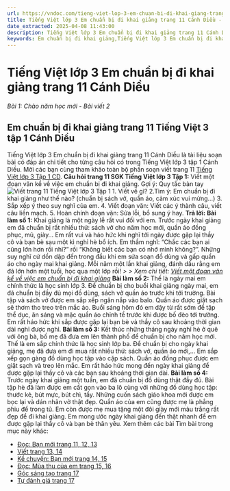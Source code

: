 ```yaml
---
url: https://vndoc.com/tieng-viet-lop-3-em-chuan-bi-di-khai-giang-trang-11-canh-dieu-268004
title: Tiếng Việt lớp 3 Em chuẩn bị đi khai giảng trang 11 Cánh Diều - Bài 1: Chào năm học mới - Bài viết 2 - VnDoc.com
date_extracted: 2025-04-08 11:43:00
description: Tiếng Việt lớp 3 Em chuẩn bị đi khai giảng trang 11 Cánh Diều được biên soạn nhằm giúp các em đạt kết quả tốt trong quá trình làm bài tập và học tập môn Tiếng Việt lớp 3: Bài 1 Chào năm học mới.
keywords: Em chuẩn bị đi khai giảng,Tiếng Việt lớp 3 Em chuẩn bị đi khai giảng trang 11,Bài 1 Chào năm học mới trang 11,Bài 1 Chào năm học mới lớp 3,Tuần 1 Chào năm học mới,Tiếng Việt 3 Bài 1 Chào năm học mới,bài tập tiếng việt lớp 3,tiếng việt lớp 3,tiếng việt lớp 3 tập 1,bài tập tiếng việt lớp 3 tập 1,tiếng việt 3 tập 1,tiếng việt lớp 3 cánh diều,tiếng việt 3 cánh diều,tiếng việt lớp 3 tập 1 cánh diều,tiếng việt lớp 3 cd,tiếng việt 3 cánh diều tập 1
---
```


# Tiếng Việt lớp 3 Em chuẩn bị đi khai giảng trang 11 Cánh Diều
 _Bài 1: Chào năm học mới - Bài viết 2_
## **Em chuẩn bị đi khai giảng trang 11 Tiếng Việt 3 tập 1 Cánh Diều**
Tiếng Việt lớp 3 Em chuẩn bị đi khai giảng trang 11 Cánh Diều là tài liệu soạn bài có đáp án chi tiết cho từng câu hỏi có trong Tiếng Việt lớp 3 tập 1 Cánh Diều. Mời các bạn cùng tham khảo toàn bộ phần soạn viết trang 11 [Tiếng Việt lớp 3 Tập 1 CD](<https://vndoc.com/tieng-viet-lop-3-cd-tap1>).
**Câu hỏi trang 11 SGK Tiếng Việt lớp 3 Tập 1:** Viết một đoạn văn kể về việc em chuẩn bị đi khai giảng.
Gợi ý: Quy tắc bàn tay
![Viết trang 11 Tiếng Việt lớp 3 Tập 1](https://i.vdoc.vn/data/image/2022/06/14/viet-trang-11.png)
1\. Viết về gì?
2.Tìm ý: Em chuẩn bị đi khai giảng như thế nào? \(chuẩn bị  sách vở, quần áo, cảm xúc vui mừng…\)
3\. Sắp xếp ý theo suy nghĩ của em.
4\. Viết đoạn văn: Viết các ý thành câu, viết câu liền mạch.
5\. Hoàn chính đoạn văn: Sửa lỗi, bổ sung ý hay.
**Trả lời:**
**Bài làm số 1:**
Khai giảng là một ngày lễ rất vui đối với em. Trước ngày khai giảng em đã chuẩn bị rất nhiều thứ: sách vở cho năm học mới, quần áo đồng phục, mũ, giày… Em rất vui và háo hức khi nghĩ tới ngày được gặp lại thầy cô và bạn bè sau một kì nghỉ hè bổ ích. Em thầm nghĩ: “Chắc các bạn ai cũng lớn hơn rồi nhỉ?” rồi “Không biết các bạn có nhớ mình không?”. Những suy nghĩ cứ dồn dập đến trong đầu khi em sửa soạn đồ dùng và gấp quần áo cho ngày mai khai giảng. Mỗi năm một lần khai giảng, đánh dấu rằng em đã lớn hơn một tuổi, học qua một lớp rồi\!
_> > Xem chi tiết: [Viết một đoạn văn kể về việc em chuẩn bị đi khai giảng](<https://vndoc.com/viet-mot-doan-van-ke-ve-viec-em-chuan-bi-di-khai-giang-268048>)_
**Bài làm số 2:**
Thế là ngày mai em chính thức là học sinh lớp 3. Để chuẩn bị cho buổi khai giảng ngày mai, em đã chuẩn bị đầy đủ mọi đồ dùng, sách vở quần áo trước khi tới trường. Bài tập và sách vở được em sắp xếp ngăn nắp vào balo. Quần áo được giặt sạch sẽ thơm tho treo trên mắc áo. Buổi sáng hôm đó em dậy từ rất sớm để tập thể dục, ăn sáng và mặc quần áo chỉnh tề trước khi được bố đèo tới trường. Em rất háo hức khi sắp được gặp lại bạn bè và thầy cô sau khoảng thời gian dài nghỉ được nghỉ.
**Bài làm số 3:**
Kết thúc những tháng ngày nghỉ hè ở quê với ông bà, bố mẹ đã đưa em lên thành phố để chuẩn bị cho năm học mới. Thế là em sắp chính thức là học sinh lớp ba. Để chuẩn bị cho ngày khai giảng, mẹ đã đưa em đi mua rất nhiều thứ: sách vở, quần áo mới,... Em sắp xếp gọn gàng đồ dùng học tập vào cặp sách. Quần áo đồng phục được em giặt sạch và treo lên mắc. Em rất háo hức mong đến ngày khai giảng để được gặp lại thầy cô và các bạn sau khoảng thời gian dài.
**Bài làm số 4:**
Trước ngày khai giảng một tuần, em đã chuẩn bị đồ dùng thật đầy đủ. Bài tập hè đã làm được em cất gọn vào ba lô cùng với những đồ dùng học tập: thước kẻ, bút mực, bút chì, tẩy. Những cuốn sách giáo khoa mới được em bọc lại và dán nhãn vở thật đẹp. Quần áo của em cũng được mẹ là phẳng phiu để trong tủ. Em còn được mẹ mua tặng một đôi giày mới màu trắng rất đẹp để đi khai giảng. Em mong ước ngày khai giảng đến thật nhanh để em được gặp lại thầy cô và bạn bè thân yêu.
Xem thêm các bài Tìm bài trong mục này khác:
  * [Đọc: Bạn mới trang 11, 12, 13](</tieng-viet-3-trang-11-12-13-ban-moi-canh-dieu-268007>)
  * [Viết trang 13, 14](</viet-trang-13-14-tieng-viet-lop-3-canh-dieu-268011>)
  * [Kể chuyện: Bạn mới trang 14, 15](</ke-chuyen-ban-moi-trang-14-15-tieng-viet-3-canh-dieu-268013>)
  * [Đọc: Mùa thu của em trang 15, 16](</tieng-viet-lop-3-mua-thu-cua-em-trang-15-16-canh-dieu-268017>)
  * [Góc sáng tạo trang 17](</tieng-viet-lop-3-em-la-hoc-sinh-lop-3-trang-17-canh-dieu-268020>)
  * [Tự đánh giá trang 17](</tu-danh-gia-trang-17-tieng-viet-lop-3-canh-dieu-268034>)

